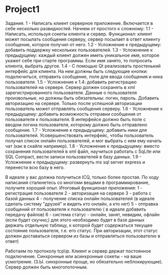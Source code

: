 Project1
========
Задания.
1 - Написать клиент серверное приложение. Включается в себе несколько развидностей. Начнем от простого к сложному: 
1.1 - Написать, используя сокеты клиента и сервер. Функционал: клиент может посылать сообщения серверу, сервер посылает в ответ клиенту сообщение, которое получил от него.
1.2 - Усложнение к предыдущему: добавить поддержку нескольких пользователей.
1.3 - Усложнение к предыдущему: каждый клиент должен иметь уникальное имя, которое укажет себе при старте программы. Если имя занято, то попросить клиента, выбрать другое.
1.4 - С помощью Qt реализовать простенький интерфейс для клиента. На нем должны быть следующие кнопки: подключиться, отправить сообщение, поле для ввода сообщения и ника пользователя.
1.5 - Усложнение к 1.4: добавить регистрацию пользователей на сервере. Сервер должен сохранять в xml зарегистрированного пользователя. Данные о пользователя произвольные, но должны быть обязательны: логин, пароль. Добавить авторизацию на сервере. Только после успешной авторизации пользователь может отправлять сообщения серверу.
1.6 - Усложнение к предыдущему: добавить возможность отправки сообщения от пользователя к пользователя. В интерфейсе должно быть поле с вводом логина пользователя, которому должно быть отправлено сообщение.
1.7 - Усложнение к предыдущему: добавить ники для пользователей. Усовершенствовать интерфейс, чтобы пользователь получал список онлайн пользователей, и мог выбрать с кем ему начать чат (как в скайпе например).
1.8 - Усложнение к предыдущему: вместо сохранения пользователей в xml файл, научиться работать с SqLite или SQL Compact, вести записи пользователей в базу данных.
1.9 - Усложнение к предыдущему: развернуть ms sql server express и перенести всю базу в него.

В идеале у вас должна получиться ICQ, только более простая. По ходу написания сталкнетесь со многоми вещами в программирование, получите хороший опыт. Итоговый функционал приложения:
1 - регистрация пользователя
2 - авторизация на сервере
3 - работа с базой данных
4 - получение списка онлайн пользователей (в идеале сделать систему "друзей" и видеть кто онлайн, а кто нет)
5 - отправка сообщений от пользователя к пользователю ( в идеале добавить передачу файлов)
6 - система статус - онлайн, занят, невидим, офлайн (если будет скучно;) для этого необходимо будет в базе данных держать отдельную таблицу, к которой будет содержаться текущее состояние пользователя, т.е. его статус. При авторизации, этот статус должен доставаться сервером из базы и отправляться пользователю в ответ)

Работаем по протоколу tcp\ip. Клиент и сервер держат постоянное подключение. Синхронные или асинхронные сокеты - на ваше усмотрение. (З.Ы. синхронные проще, но обязательно неблокирующие). Сервер должен быть многопоточным.